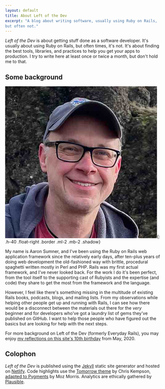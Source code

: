 ```yaml
---
layout: default
title: About Left of the Dev
excerpt: "A blog about writing software, usually using Ruby on Rails,
but often not."
---
```


_Left of the Dev_ is about getting stuff done as a software developer. It's usually about using Ruby on Rails, but often times, it's not. It's about finding the best tools, libraries, and practices to help you get your apps to production. I try to write here at least once or twice a month, but don't hold me to that.

## Some background

![Photo of the author](/images/mug2022.jpg){: .h-40 .float-right .border .ml-2 .mb-2 .shadow}

My name is Aaron Sumner, and I've been using the Ruby on Rails web application framework since the relatively early days, after ten-plus years of doing web development the old-fashioned way with brittle, procedural spaghetti written mostly in Perl and PHP. Rails was my first actual framework, and I've never looked back. For the work I do it's been perfect, from the tool itself to the supporting cast of Rubyists and the expertise (and code) they share to get the most from the framework and the language.

However, I feel like there's something missing in the multitude of existing Rails books, podcasts, blogs, and mailing lists. From my observations while helping other people get up and running with Rails, I can see how there would be a disconnect between the materials out there for the _very_ beginner and for developers who've got a laundry list of gems they've published on GitHub. I want to help those people who have figured out the basics but are looking for help with the next steps.

For more background on Left of the Dev (formerly Everyday Rails), you may enjoy
[my reflections on this site's 10th birthday] from May, 2020.

[my reflections on this site's 10th birthday]:/2020/05/18/everyday-rails-10th-birthday.html

## Colophon

_Left of the Dev_ is published using the [Jekyll] static site generator and hosted on [Netlify]. Code highlights use the [Tomorrow theme] by Chris Kempson, [adapted to Pygments] by Moz Morris.
Analytics are ethically gathered by [Plausible].

[Jekyll]: https://github.com/jekyll/jekyll
[Netlify]: https://www.netlify.com
[Tomorrow theme]: https://github.com/chriskempson/tomorrow-theme
[adapted to Pygments]: https://github.com/MozMorris/tomorrow-pygments
[Plausible]: https://plausible.io
